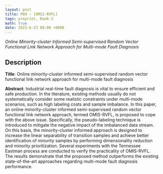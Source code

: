 ```yaml
---
layout: post
title: P09 — [OMIS-RVFL]
tags: preprint, Rank-2
math: true
date: 2023-6-23 00:00 +0800
---
```


*Online Minority-cluster Informed Semi-supervised Random Vector Functional Link Network Approach for Multi-mode Fault Diagnosis*

## Description

**Title**: Online minority-cluster informed semi-supervised random vector functional link network approach for multi-mode fault diagnosis

**Abstract**: Industrial real-time fault diagnosis is vital to ensure efficient and safe production. In the literature, existing methods usually do not systematically consider some realistic constraints under multi-mode scenarios, such as high labeling costs and sample imbalance. In this paper, an online minority-cluster informed semi-supervised random vector functional link network approach, termed OMIS-RVFL, is proposed to cope with the above issue. Specifically, the pseudo-labeling technique is introduced to mitigate the negative impact of the imbalanced data stream. On this basis, the minority-cluster informed approach is designed to increase the linear separability of transition samples and achieve better identification of minority samples by performing dimensionality reduction and minority prioritization. Several experiments with the Tennessee Eastman process are conducted to verify the practicality of OMIS-RVFL. The results demonstrate that the proposed method outperforms the existing state-of-the-art approaches regarding multi-mode fault diagnosis performance.